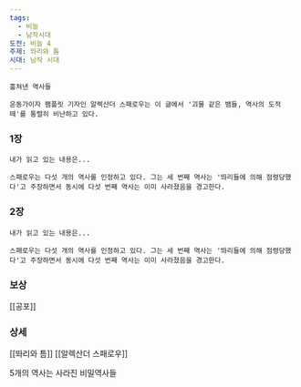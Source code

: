 ```yaml
---
tags:
  - 비늘
  - 남작시대
도전: 비늘 4
주제: 똬리와 틈
시대: 남작 시대
---
```



```
훔쳐낸 역사들

운동가이자 팸플릿 기자인 알렉산더 스패로우는 이 글에서 '괴물 같은 뱀들, 역사의 도적떼'를 통렬히 비난하고 있다.
```
### 1장

```
내가 읽고 있는 내용은...

스패로우는 다섯 개의 역사를 인정하고 있다. 그는 세 번째 역사는 '똬리들에 의해 점령당했다'고 주장하면서 동시에 다섯 번째 역사는 이미 사라졌음을 경고한다.
```
### 2장

```
내가 읽고 있는 내용은...

스패로우는 다섯 개의 역사를 인정하고 있다. 그는 세 번째 역사는 '똬리들에 의해 점령당했다'고 주장하면서 동시에 다섯 번째 역사는 이미 사라졌음을 경고한다.
```


### 보상

[[공포]]

### 상세

[[똬리와 틈]]
[[알렉산더 스패로우]]

5개의 역사는 사라진 비밀역사들